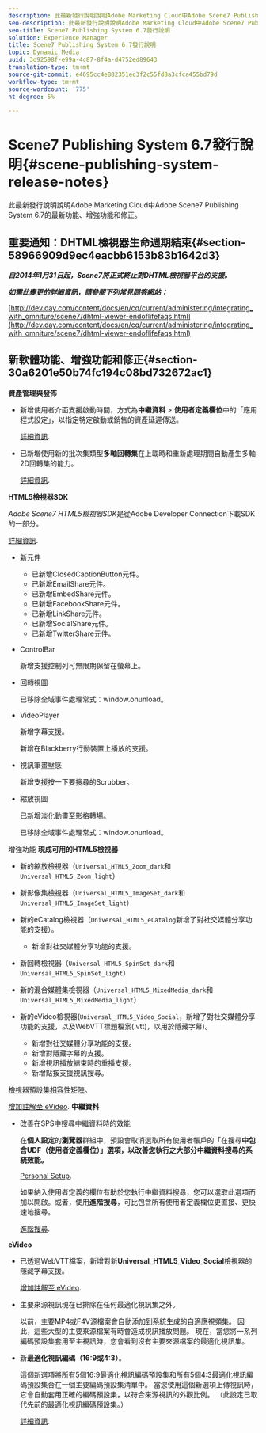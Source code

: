 ```yaml
---
description: 此最新發行說明說明Adobe Marketing Cloud中Adobe Scene7 Publishing System 6.7的最新功能、增強功能和修正。
seo-description: 此最新發行說明說明Adobe Marketing Cloud中Adobe Scene7 Publishing System 6.7的最新功能、增強功能和修正。
seo-title: Scene7 Publishing System 6.7發行說明
solution: Experience Manager
title: Scene7 Publishing System 6.7發行說明
topic: Dynamic Media
uuid: 3d92598f-e99a-4c87-8f4a-d4752ed89643
translation-type: tm+mt
source-git-commit: e4695cc4e882351ec3f2c55fd8a3cfca455bd79d
workflow-type: tm+mt
source-wordcount: '775'
ht-degree: 5%

---
```



# Scene7 Publishing System 6.7發行說明{#scene-publishing-system-release-notes}

此最新發行說明說明Adobe Marketing Cloud中Adobe Scene7 Publishing System 6.7的最新功能、增強功能和修正。

## 重要通知：DHTML檢視器生命週期結束{#section-58966909d9ec4eacbb6153b83b1642d3}

***自2014年1月31日起，Scene7將正式終止對DHTML檢視器平台的支援。***

***如需此變更的詳細資訊，請參閱下列常見問答網站：***

[http://dev.day.com/content/docs/en/cq/current/administering/integrating_with_omniture/scene7/dhtml-viewer-endoflifefaqs.html](http://dev.day.com/content/docs/en/cq/current/administering/integrating_with_omniture/scene7/dhtml-viewer-endoflifefaqs.html)

## 新軟體功能、增強功能和修正{#section-30a6201e50b74fc194c08bd732672ac1}

**資產管理與發佈**

* 新增使用者介面支援啟動時間，方式為&#x200B;**中繼資料** > **使用者定義欄位**&#x200B;中的「應用程式設定」，以指定特定啟動或銷售的資產延遲傳送。

   [詳細資訊](http://help.adobe.com/en_US/scene7/using/WS08F62297-36A5-4c35-9D4E-5BE38C41D39C.html).

* 已新增使用新的批次集類型&#x200B;**多軸回轉集**&#x200B;在上載時和重新處理期間自動產生多軸2D回轉集的能力。

   [詳細資訊](http://help.adobe.com/en_US/scene7/using/WSf6ef983f54a76485-20cc30b112624e7b244-7fff.html).

**HTML5檢視器SDK**

*Adobe Scene7 HTML5檢視器SDK*&#x200B;是從Adobe Developer Connection下載SDK的一部分。

[詳細資訊](http://help.adobe.com/en_US/scene7/using/WSd4272150f67705c11b002eec12fcba4dee6-8000.html).

* 新元件

   * 已新增ClosedCaptionButton元件。
   * 已新增EmailShare元件。
   * 已新增EmbedShare元件。
   * 已新增FacebookShare元件。
   * 已新增LinkShare元件。
   * 已新增SocialShare元件。
   * 已新增TwitterShare元件。

* ControlBar

   新增支援控制列可無限期保留在螢幕上。

* 回轉視圖

   已移除全域事件處理常式：window.onunload。

* VideoPlayer

   新增字幕支援。

   新增在Blackberry行動裝置上播放的支援。

* 視訊筆畫壓感

   新增支援按一下要搜尋的Scrubber。

* 縮放視圖

   已新增淡化動畫至影格轉場。

   已移除全域事件處理常式：window.onunload。

增強功能
**現成可用的HTML5檢視器**

* 新的縮放檢視器（`Universal_HTML5_Zoom_dark`和`Universal_HTML5_Zoom_light`）
* 新影像集檢視器（`Universal_HTML5_ImageSet_dark`和`Universal_HTML5_ImageSet_light`）
* 新的eCatalog檢視器（`Universal_HTML5_eCatalog`新增了對社交媒體分享功能的支援）。

   * 新增對社交媒體分享功能的支援。

* 新回轉檢視器（`Universal_HTML5_SpinSet_dark`和`Universal_HTML5_SpinSet_light`）

* 新的混合媒體集檢視器（`Universal_HTML5_MixedMedia_dark`和`Universal_HTML5_MixedMedia_light`）
* 新的eVideo檢視器(`Universal_HTML5_Video_Social`，新增了對社交媒體分享功能的支援，以及WebVTT標題檔案(.vtt)，以用於隱藏字幕)。

   * 新增對社交媒體分享功能的支援。
   * 新增對隱藏字幕的支援。
   * 新增視訊播放結束時的重播支援。
   * 新增點按支援視訊搜尋。

[檢視器預設集相容性矩陣](http://help.adobe.com/en_US/scene7/using/WS6E593DEA-7D81-4cd6-84B0-85E8BB274176.html)。

[增加註解至 eVideo](http://help.adobe.com/en_US/scene7/using/WS98ca2e6790647c06-6f6f53e137b959f094-8000.html).
**中繼資料**

* 改善在SPS中搜尋中繼資料時的效能

   在&#x200B;**個人設定**&#x200B;的&#x200B;**瀏覽器**&#x200B;群組中，預設會取消選取所有使用者帳戶的「在搜尋&#x200B;**中包含UDF（使用者定義欄位）」選項，以改善您執行之大部分中繼資料搜尋的系統效能。**

   [Personal Setup](http://help.adobe.com/en_US/scene7/using/WSCAAE9C8A-F172-43a8-B134-6163E7C80218.html).

   如果納入使用者定義的欄位有助於您執行中繼資料搜尋，您可以選取此選項而加以開啟。或者，使用&#x200B;**進階搜尋**，可比包含所有使用者定義欄位更直接、更快速地搜尋。

   [進階搜尋](http://help.adobe.com/en_US/scene7/using/WS259993e42159a215-1c6a66df1265272619e-7ff5.html).

**eVideo**

* 已透過WebVTT檔案，新增對新&#x200B;**Universal_HTML5_Video_Social**&#x200B;檢視器的隱藏字幕支援。

   [增加註解至 eVideo](http://help.stage.adobe.com/en_US/scene7/using/WS98ca2e6790647c06-6f6f53e137b959f094-8000.html).

* 主要來源視訊現在已排除在任何最適化視訊集之外。

   以前，主要MP4或F4V源檔案會自動添加到系統生成的自適應視頻集。 因此，這些大型的主要來源檔案有時會造成視訊播放問題。 現在，當您將一系列編碼預設集套用至主視訊時，您會看到沒有主要來源檔案的最適化視訊集。

* 新&#x200B;**最適化視訊編碼（16:9或4:3）**。

   這個新選項將所有5個16:9最適化視訊編碼預設集和所有5個4:3最適化視訊編碼預設集合在一個主要編碼預設集清單中。 當您使用這個新選項上傳視訊時，它會自動套用正確的編碼預設集，以符合來源視訊的外觀比例。 （此設定已取代先前的最適化視訊編碼預設集。）

   [詳細資訊](http://help.stage.adobe.com/en_US/scene7/using/WSE86ACF2B-BD50-4c48-A1D7-9CD4405B62D0.html).


